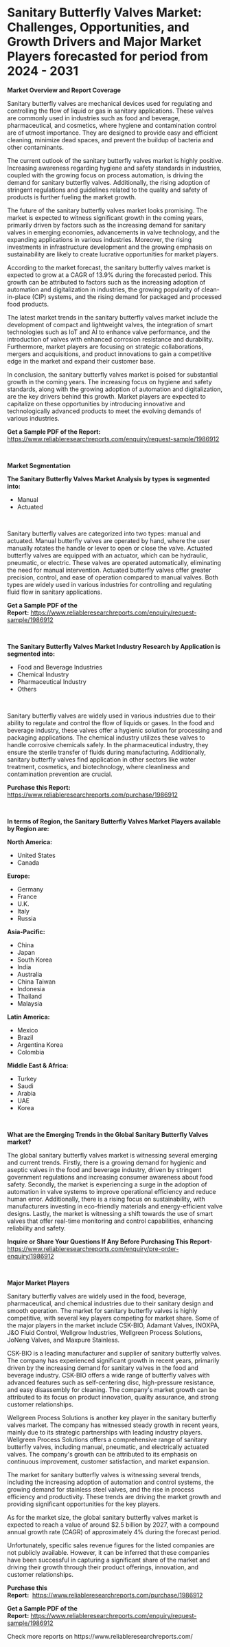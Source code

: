 <p><h1>Sanitary Butterfly Valves Market: Challenges, Opportunities, and Growth Drivers and Major Market Players forecasted for period from 2024 - 2031</h1></p><p><strong>Market Overview and Report Coverage</strong></p>
<p><p>Sanitary butterfly valves are mechanical devices used for regulating and controlling the flow of liquid or gas in sanitary applications. These valves are commonly used in industries such as food and beverage, pharmaceutical, and cosmetics, where hygiene and contamination control are of utmost importance. They are designed to provide easy and efficient cleaning, minimize dead spaces, and prevent the buildup of bacteria and other contaminants.</p><p>The current outlook of the sanitary butterfly valves market is highly positive. Increasing awareness regarding hygiene and safety standards in industries, coupled with the growing focus on process automation, is driving the demand for sanitary butterfly valves. Additionally, the rising adoption of stringent regulations and guidelines related to the quality and safety of products is further fueling the market growth.</p><p>The future of the sanitary butterfly valves market looks promising. The market is expected to witness significant growth in the coming years, primarily driven by factors such as the increasing demand for sanitary valves in emerging economies, advancements in valve technology, and the expanding applications in various industries. Moreover, the rising investments in infrastructure development and the growing emphasis on sustainability are likely to create lucrative opportunities for market players.</p><p>According to the market forecast, the sanitary butterfly valves market is expected to grow at a CAGR of 13.9% during the forecasted period. This growth can be attributed to factors such as the increasing adoption of automation and digitalization in industries, the growing popularity of clean-in-place (CIP) systems, and the rising demand for packaged and processed food products.</p><p>The latest market trends in the sanitary butterfly valves market include the development of compact and lightweight valves, the integration of smart technologies such as IoT and AI to enhance valve performance, and the introduction of valves with enhanced corrosion resistance and durability. Furthermore, market players are focusing on strategic collaborations, mergers and acquisitions, and product innovations to gain a competitive edge in the market and expand their customer base.</p><p>In conclusion, the sanitary butterfly valves market is poised for substantial growth in the coming years. The increasing focus on hygiene and safety standards, along with the growing adoption of automation and digitalization, are the key drivers behind this growth. Market players are expected to capitalize on these opportunities by introducing innovative and technologically advanced products to meet the evolving demands of various industries.</p></p>
<p><strong>Get a Sample PDF of the Report:</strong> <a href="https://www.reliableresearchreports.com/enquiry/request-sample/1986912">https://www.reliableresearchreports.com/enquiry/request-sample/1986912</a></p>
<p>&nbsp;</p>
<p><strong>Market Segmentation</strong></p>
<p><strong>The Sanitary Butterfly Valves Market Analysis by types is segmented into:</strong></p>
<p><ul><li>Manual</li><li>Actuated</li></ul></p>
<p>&nbsp;</p>
<p><p>Sanitary butterfly valves are categorized into two types: manual and actuated. Manual butterfly valves are operated by hand, where the user manually rotates the handle or lever to open or close the valve. Actuated butterfly valves are equipped with an actuator, which can be hydraulic, pneumatic, or electric. These valves are operated automatically, eliminating the need for manual intervention. Actuated butterfly valves offer greater precision, control, and ease of operation compared to manual valves. Both types are widely used in various industries for controlling and regulating fluid flow in sanitary applications.</p></p>
<p><strong>Get a Sample PDF of the Report:</strong>&nbsp;<a href="https://www.reliableresearchreports.com/enquiry/request-sample/1986912">https://www.reliableresearchreports.com/enquiry/request-sample/1986912</a></p>
<p>&nbsp;</p>
<p><strong>The Sanitary Butterfly Valves Market Industry Research by Application is segmented into:</strong></p>
<p><ul><li>Food and Beverage Industries</li><li>Chemical Industry</li><li>Pharmaceutical Industry</li><li>Others</li></ul></p>
<p>&nbsp;</p>
<p><p>Sanitary butterfly valves are widely used in various industries due to their ability to regulate and control the flow of liquids or gases. In the food and beverage industry, these valves offer a hygienic solution for processing and packaging applications. The chemical industry utilizes these valves to handle corrosive chemicals safely. In the pharmaceutical industry, they ensure the sterile transfer of fluids during manufacturing. Additionally, sanitary butterfly valves find application in other sectors like water treatment, cosmetics, and biotechnology, where cleanliness and contamination prevention are crucial.</p></p>
<p><strong>Purchase this Report:</strong>&nbsp; <a href="https://www.reliableresearchreports.com/purchase/1986912">https://www.reliableresearchreports.com/purchase/1986912</a></p>
<p>&nbsp;</p>
<p><strong>In terms of Region, the Sanitary Butterfly Valves Market Players available by Region are:</strong></p>
<p>
    <p> <strong> North America: </strong>
        <ul>
            <li>United States</li>
            <li>Canada</li>
        </ul>
        </p> 
    <p> <strong> Europe: </strong>
        <ul>
            <li>Germany</li>
            <li>France</li>
            <li>U.K.</li>
            <li>Italy</li>
            <li>Russia</li>
        </ul>
        </p> 
    <p> <strong> Asia-Pacific: </strong>
        <ul>
            <li>China</li>
            <li>Japan</li>
            <li>South Korea</li>
            <li>India</li>
            <li>Australia</li>
            <li>China Taiwan</li>
            <li>Indonesia</li>
            <li>Thailand</li>
            <li>Malaysia</li>
        </ul>
        </p> 
    <p> <strong> Latin America: </strong>
        <ul>
            <li>Mexico</li>
            <li>Brazil</li>
            <li>Argentina Korea</li>
            <li>Colombia</li>
        </ul>
        </p> 
    <p> <strong> Middle East & Africa: </strong>
        <ul>
            <li>Turkey</li>
            <li>Saudi</li>
            <li>Arabia</li>
            <li>UAE</li>
            <li>Korea</li>
        </ul>
    </p>
    </p>
<p>&nbsp;</p>
<p><strong>What are the Emerging Trends in the Global Sanitary Butterfly Valves market?</strong></p>
<p><p>The global sanitary butterfly valves market is witnessing several emerging and current trends. Firstly, there is a growing demand for hygienic and aseptic valves in the food and beverage industry, driven by stringent government regulations and increasing consumer awareness about food safety. Secondly, the market is experiencing a surge in the adoption of automation in valve systems to improve operational efficiency and reduce human error. Additionally, there is a rising focus on sustainability, with manufacturers investing in eco-friendly materials and energy-efficient valve designs. Lastly, the market is witnessing a shift towards the use of smart valves that offer real-time monitoring and control capabilities, enhancing reliability and safety.</p></p>
<p><strong>Inquire or Share Your Questions If Any Before Purchasing This Report</strong>- <a href="https://www.reliableresearchreports.com/enquiry/pre-order-enquiry/1986912">https://www.reliableresearchreports.com/enquiry/pre-order-enquiry/1986912</a></p>
<p>&nbsp;</p>
<p><strong>Major Market Players</strong></p>
<p><p>Sanitary butterfly valves are widely used in the food, beverage, pharmaceutical, and chemical industries due to their sanitary design and smooth operation. The market for sanitary butterfly valves is highly competitive, with several key players competing for market share. Some of the major players in the market include CSK-BIO, Adamant Valves, INOXPA, J&O Fluid Control, Wellgrow Industries, Wellgreen Process Solutions, JoNeng Valves, and Maxpure Stainless. </p><p>CSK-BIO is a leading manufacturer and supplier of sanitary butterfly valves. The company has experienced significant growth in recent years, primarily driven by the increasing demand for sanitary valves in the food and beverage industry. CSK-BIO offers a wide range of butterfly valves with advanced features such as self-centering disc, high-pressure resistance, and easy disassembly for cleaning. The company's market growth can be attributed to its focus on product innovation, quality assurance, and strong customer relationships.</p><p>Wellgreen Process Solutions is another key player in the sanitary butterfly valves market. The company has witnessed steady growth in recent years, mainly due to its strategic partnerships with leading industry players. Wellgreen Process Solutions offers a comprehensive range of sanitary butterfly valves, including manual, pneumatic, and electrically actuated valves. The company's growth can be attributed to its emphasis on continuous improvement, customer satisfaction, and market expansion.</p><p>The market for sanitary butterfly valves is witnessing several trends, including the increasing adoption of automation and control systems, the growing demand for stainless steel valves, and the rise in process efficiency and productivity. These trends are driving the market growth and providing significant opportunities for the key players.</p><p>As for the market size, the global sanitary butterfly valves market is expected to reach a value of around $2.5 billion by 2027, with a compound annual growth rate (CAGR) of approximately 4% during the forecast period.</p><p>Unfortunately, specific sales revenue figures for the listed companies are not publicly available. However, it can be inferred that these companies have been successful in capturing a significant share of the market and driving their growth through their product offerings, innovation, and customer relationships.</p></p>
<p><strong>Purchase this Report:</strong>&nbsp;&nbsp;<a href="https://www.reliableresearchreports.com/purchase/1986912">https://www.reliableresearchreports.com/purchase/1986912</a></p>
<p></p>
<p><strong>Get a Sample PDF of the Report:</strong>&nbsp;<a href="https://www.reliableresearchreports.com/enquiry/request-sample/1986912">https://www.reliableresearchreports.com/enquiry/request-sample/1986912</a></p>
<p>Check more reports on https://www.reliableresearchreports.com/</p>
